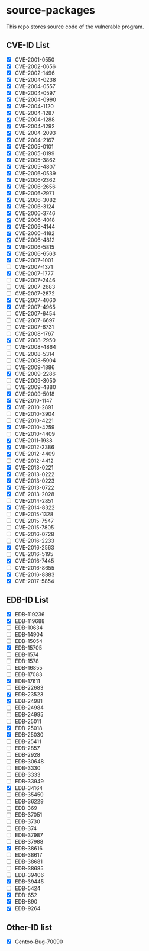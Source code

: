 # source-packages
This repo stores source code of the vulnerable program.

## CVE-ID List

- [x] CVE-2001-0550
- [x] CVE-2002-0656
- [x] CVE-2002-1496
- [x] CVE-2004-0238
- [x] CVE-2004-0557
- [x] CVE-2004-0597
- [x] CVE-2004-0990
- [x] CVE-2004-1120
- [x] CVE-2004-1287
- [x] CVE-2004-1288
- [x] CVE-2004-1292
- [x] CVE-2004-2093
- [x] CVE-2004-2167
- [x] CVE-2005-0101
- [x] CVE-2005-0199
- [x] CVE-2005-3862
- [x] CVE-2005-4807
- [x] CVE-2006-0539
- [x] CVE-2006-2362
- [x] CVE-2006-2656
- [x] CVE-2006-2971
- [x] CVE-2006-3082
- [x] CVE-2006-3124
- [x] CVE-2006-3746
- [x] CVE-2006-4018
- [x] CVE-2006-4144
- [x] CVE-2006-4182
- [x] CVE-2006-4812
- [x] CVE-2006-5815
- [x] CVE-2006-6563
- [x] CVE-2007-1001
- [ ] CVE-2007-1371
- [x] CVE-2007-1777
- [ ] CVE-2007-2446
- [ ] CVE-2007-2683
- [ ] CVE-2007-2872
- [x] CVE-2007-4060
- [x] CVE-2007-4965
- [ ] CVE-2007-6454
- [ ] CVE-2007-6697
- [ ] CVE-2007-6731
- [ ] CVE-2008-1767
- [x] CVE-2008-2950
- [ ] CVE-2008-4864
- [ ] CVE-2008-5314
- [ ] CVE-2008-5904
- [ ] CVE-2009-1886
- [x] CVE-2009-2286
- [ ] CVE-2009-3050
- [ ] CVE-2009-4880
- [x] CVE-2009-5018
- [x] CVE-2010-1147
- [x] CVE-2010-2891
- [ ] CVE-2010-3904
- [ ] CVE-2010-4221
- [x] CVE-2010-4259
- [ ] CVE-2010-4409
- [x] CVE-2011-1938
- [x] CVE-2012-2386
- [x] CVE-2012-4409
- [ ] CVE-2012-4412
- [x] CVE-2013-0221
- [x] CVE-2013-0222
- [x] CVE-2013-0223
- [x] CVE-2013-0722
- [x] CVE-2013-2028
- [ ] CVE-2014-2851
- [x] CVE-2014-8322
- [ ] CVE-2015-1328
- [ ] CVE-2015-7547
- [ ] CVE-2015-7805
- [ ] CVE-2016-0728
- [ ] CVE-2016-2233
- [x] CVE-2016-2563
- [ ] CVE-2016-5195
- [x] CVE-2016-7445
- [ ] CVE-2016-8655
- [x] CVE-2016-8883
- [x] CVE-2017-5854

## EDB-ID List

- [x] EDB-119236
- [x] EDB-119688
- [ ] EDB-10634
- [ ] EDB-14904
- [ ] EDB-15054
- [x] EDB-15705
- [ ] EDB-1574
- [ ] EDB-1578
- [ ] EDB-16855
- [ ] EDB-17083
- [x] EDB-17611
- [ ] EDB-22683
- [x] EDB-23523
- [x] EDB-24981
- [ ] EDB-24984
- [ ] EDB-24995
- [ ] EDB-25011
- [x] EDB-25018
- [x] EDB-25030
- [ ] EDB-25411
- [ ] EDB-2857
- [ ] EDB-2928
- [ ] EDB-30648
- [ ] EDB-3330
- [ ] EDB-3333
- [ ] EDB-33949
- [x] EDB-34164
- [ ] EDB-35450
- [ ] EDB-36229
- [ ] EDB-369
- [ ] EDB-37051
- [ ] EDB-3730
- [ ] EDB-374
- [ ] EDB-37987
- [ ] EDB-37988
- [x] EDB-38616
- [ ] EDB-38617
- [ ] EDB-38681
- [ ] EDB-38685
- [ ] EDB-39406
- [x] EDB-39445
- [ ] EDB-5424
- [x] EDB-652
- [x] EDB-890
- [x] EDB-9264

## Other-ID list

- [x] Gentoo-Bug-70090
